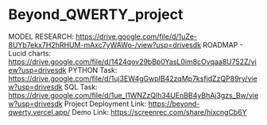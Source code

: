 # Beyond_QWERTY_project
MODEL RESEARCH:
https://drive.google.com/file/d/1uZe-8UYb7ekx7H2hRHUM-mAxc7yWAWo-/view?usp=drivesdk
 ROADMAP - Lucid charts:
https://drive.google.com/file/d/1424qov29bBp0YasL0im8cOvqaa8U752Z/view?usp=drivesdk
 PYTHON Task:
https://drive.google.com/file/d/1uj3EW4gGwpIB42zqMp7ksfjdZzQP89ry/view?usp=drivesdk
 SQL Task:
https://drive.google.com/file/d/1ue_I1WNZzQlh34UEnBB4yBhAj3gzs_Bw/view?usp=drivesdk
 Project Deployment Link:
 https://beyond-qwerty.vercel.app/
   Demo Link:
   https://screenrec.com/share/hixcngCb6Y

